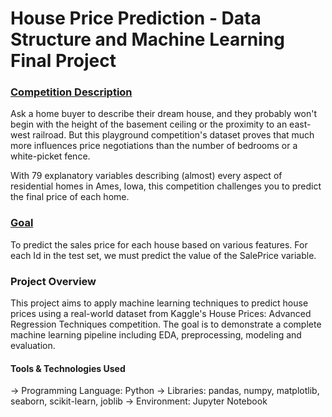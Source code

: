 # House Price Prediction - Data Structure and Machine Learning Final Project

### <u>Competition Description</u>
Ask a home buyer to describe their dream house, and they probably won't begin with the height of the basement ceiling or the proximity to an east-west railroad. But this playground competition's dataset proves that much more influences price negotiations than the number of bedrooms or a white-picket fence.

With 79 explanatory variables describing (almost) every aspect of residential homes in Ames, Iowa, this competition challenges you to predict the final price of each home.

### <u>Goal</u>
To predict the sales price for each house based on various features. For each Id in the test set, we must predict the value of the SalePrice variable.

### Project Overview
This project aims to apply machine learning techniques to predict house prices using a real-world dataset from Kaggle's House Prices: Advanced Regression Techniques competition. The goal is to demonstrate a complete machine learning pipeline including EDA, preprocessing, modeling and evaluation.

#### Tools & Technologies Used
-> Programming Language: Python
-> Libraries: pandas, numpy, matplotlib, seaborn, scikit-learn, joblib
-> Environment: Jupyter Notebook
